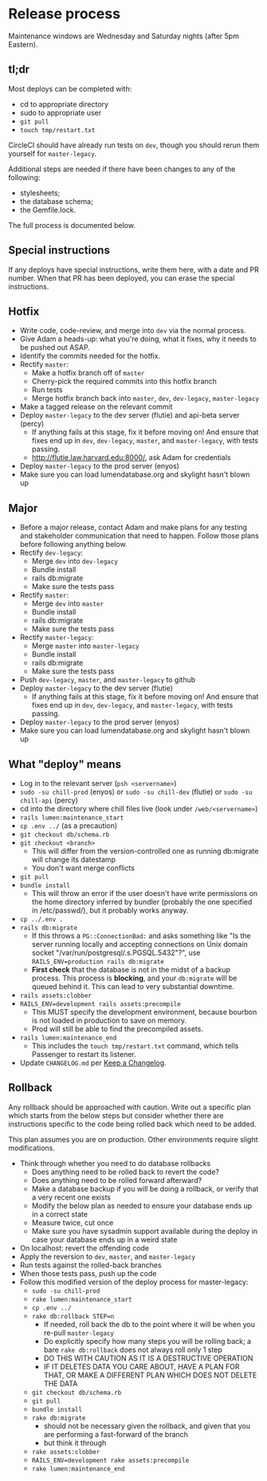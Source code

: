 # Release process

Maintenance windows are Wednesday and Saturday nights (after 5pm Eastern).

## tl;dr

Most deploys can be completed with:
* cd to appropriate directory
* sudo to appropriate user
* `git pull`
* `touch tmp/restart.txt`

CircleCI should have already run tests on `dev`, though you should rerun them yourself for `master-legacy`.

Additional steps are needed if there have been changes to any of the following:
* stylesheets;
* the database schema;
* the Gemfile.lock.

The full process is documented below.

## Special instructions
If any deploys have special instructions, write them here, with a date and PR number. When that PR has been deployed, you can erase the special instructions.

## Hotfix
* Write code, code-review, and merge into `dev` via the normal process.
* Give Adam a heads-up: what you're doing, what it fixes, why it needs to be pushed out ASAP.
* Identify the commits needed for the hotfix.
* Rectify `master`:
  * Make a hotfix branch off of `master`
  * Cherry-pick the required commits into this hotfix branch
  * Run tests
  * Merge hotfix branch back into `master`, `dev`, `dev-legacy`, `master-legacy`
* Make a tagged release on the relevant commit
* Deploy `master-legacy` to the dev server (flutie) and api-beta server (percy)
  * If anything fails at this stage, fix it before moving on! And ensure that fixes end up in `dev`, `dev-legacy`, `master`, and `master-legacy`, with tests passing.
  * http://flutie.law.harvard.edu:8000/, ask Adam for credentials
* Deploy `master-legacy` to the prod server (enyos)
* Make sure you can load lumendatabase.org and skylight hasn't blown up

## Major
* Before a major release, contact Adam and make plans for any testing and stakeholder communication that need to happen. Follow those plans before following anything below.
* Rectify `dev-legacy`:
  * Merge `dev` into `dev-legacy`
  * Bundle install
  * rails db:migrate
  * Make sure the tests pass
* Rectify `master`:
  * Merge `dev` into `master`
  * Bundle install
  * rails db:migrate
  * Make sure the tests pass
* Rectify `master-legacy`:
  * Merge `master` into `master-legacy`
  * Bundle install
  * rails db:migrate
  * Make sure the tests pass
* Push `dev-legacy`, `master`, and `master-legacy` to github
* Deploy `master-legacy` to the dev server (flutie)
  * If anything fails at this stage, fix it before moving on! And ensure that fixes end up in `dev`, `dev-legacy`, and `master-legacy`, with tests passing.
* Deploy `master-legacy` to the prod server (enyos)
* Make sure you can load lumendatabase.org and skylight hasn't blown up

## What "deploy" means
* Log in to the relevant server (`psh <servername>`)
* `sudo -su chill-prod` (enyos) or `sudo -su chill-dev` (flutie) or `sudo -su chill-api` (percy)
* cd into the directory where chill files live (look under `/web/<servername>`)
* `rails lumen:maintenance_start`
* `cp .env ../` (as a precaution)
* `git checkout db/schema.rb`
* `git checkout <branch>`
  * This will differ from the version-controlled one as running db:migrate will change its datestamp
  * You don't want merge conflicts
* `git pull`
* `bundle install`
  * This will throw an error if the user doesn't have write permissions on the home directory inferred by bundler (probably the one specified in /etc/passwd/), but it probably works anyway.
* `cp ../.env .`
* `rails db:migrate`
  - If this throws a `PG::ConnectionBad:` and asks something like "Is the server running locally and accepting connections on Unix domain socket "/var/run/postgresql/.s.PGSQL.5432"?", use `RAILS_ENV=production rails db:migrate`
  - **First check** that the database is not in the midst of a backup process. This process is **blocking**, and your `db:migrate` will be queued behind it. This can lead to very substantial downtime.
* `rails assets:clobber`
* `RAILS_ENV=development rails assets:precompile`
  * This MUST specify the development environment, because bourbon is not loaded in production to save on memory.
  * Prod will still be able to find the precompiled assets.
* `rails lumen:maintenance_end`
  * This includes the `touch tmp/restart.txt` command, which tells Passenger to restart its listener.
* Update `CHANGELOG.md` per [Keep a Changelog](https://keepachangelog.com/en/1.0.0/).

## Rollback
Any rollback should be approached with caution. Write out a specific plan which starts from the below steps but consider whether there are instructions specific to the code being rolled back which need to be added.

This plan assumes you are on production. Other environments require slight modifications.

* Think through whether you need to do database rollbacks
  - Does anything need to be rolled back to revert the code?
  - Does anything need to be rolled forward afterward?
  - Make a database backup if you will be doing a rollback, or verify that a very recent one exists
  - Modify the below plan as needed to ensure your database ends up in a correct state
  - Measure twice, cut once
  - Make sure you have sysadmin support available during the deploy in case your database ends up in a weird state
* On localhost: revert the offending code
* Apply the reversion to `dev`, `master`, and `master-legacy`
* Run tests against the rolled-back branches
* When those tests pass, push up the code
* Follow this modified version of the deploy process for master-legacy:
  - `sudo -su chill-prod`
  - `rake lumen:maintenance_start`
  - `cp .env ../`
  - `rake db:rollback STEP=n`
    - If needed, roll back the db to the point where it will be when you re-pull `master-legacy`
    - Do explicitly specify how many steps you will be rolling back; a bare `rake db:rollback` does not always roll only 1 step
    - DO THIS WITH CAUTION AS IT IS A DESTRUCTIVE OPERATION
    - IF IT DELETES DATA YOU CARE ABOUT, HAVE A PLAN FOR THAT, OR MAKE A DIFFERENT PLAN WHICH DOES NOT DELETE THE DATA
  - `git checkout db/schema.rb`
  - `git pull`
  - `bundle install`
  - `rake db:migrate`
    - should not be necessary given the rollback, and given that you are performing a fast-forward of the branch
    - but think it through
  - `rake assets:clobber`
  - `RAILS_ENV=development rake assets:precompile`
  - `rake lumen:maintenance_end`
